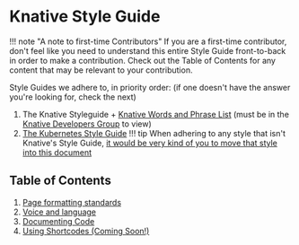 # Knative Style Guide

!!! note "A note to first-time Contributors"
    If you are a first-time contributor, don't feel like you need to understand this entire Style Guide front-to-back in order to make a contribution. Check out the Table of Contents for any content that may be relevant to your contribution.

Style Guides we adhere to, in priority order: (if one doesn't have the answer you're looking for, check the next)

1. The Knative Styleguide + [Knative Words and Phrase List](https://docs.google.com/spreadsheets/d/1p1_kBUd6ZvonxHkMcEJPayf6QIpExuFf5cFq0ptar7I/edit#gid=0) (must be in the [Knative Developers Group](https://groups.google.com/forum/#!forum/knative-dev) to view)
2. [The Kubernetes Style Guide](https://kubernetes.io/docs/contribute/style/style-guide/)
!!! tip
    When adhering to any style that isn't Knative's Style Guide, [it would be very kind of you to move that style into this document](https://github.com/knative/docs/edit/main/docs/help/contributor/style-guide/README.md)

## Table of Contents

1. [Page formatting standards](./formatting.md)
1. [Voice and language](./voice-and-language.md)
1. [Documenting Code](./documenting-code.md)
1. [Using Shortcodes (Coming Soon!)]()

